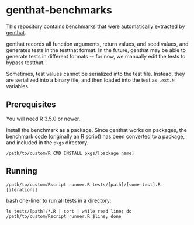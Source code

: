 # genthat-benchmarks

This repository contains benchmarks that were automatically extracted by
[genthat](https://github.com/PRL-PRG/genthat).

genthat records all function arguments, return values, and seed values, and
generates tests in the testthat format. In the future, genthat may be able to
generate tests in different formats -- for now, we manually edit the tests to
bypass testthat.

Sometimes, test values cannot be serialized into the test file. Instead, they
are serialized into a binary file, and then loaded into the test as `.ext.N`
variables.


## Prerequisites

You will need R 3.5.0 or newer.

Install the benchmark as a package. Since genthat works on packages, the
benchmark code (originally an R script) has been converted to a package, and
included in the `pkgs` directory.

```
/path/to/custom/R CMD INSTALL pkgs/[package name]
```


## Running

```
/path/to/custom/Rscript runner.R tests/[path]/[some test].R [iterations]
```

bash one-liner to run all tests in a directory:

```
ls tests/[path]/*.R | sort | while read line; do /path/to/custom/Rscript runner.R $line; done
```
